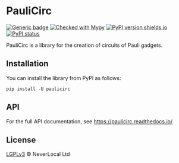 # PauliCirc

[![Generic badge](https://img.shields.io/badge/python-3.10+-green.svg)](https://docs.python.org/3.10/)
[![Checked with Mypy](http://www.mypy-lang.org/static/mypy_badge.svg)](https://github.com/python/mypy)
[![PyPI version shields.io](https://img.shields.io/pypi/v/paulicirc.svg)](https://pypi.python.org/pypi/paulicirc/)
[![PyPI status](https://img.shields.io/pypi/status/paulicirc.svg)](https://pypi.python.org/pypi/paulicirc/)

PauliCirc is a library for the creation of circuits of Pauli gadgets.

## Installation

You can install the library from PyPI as follows:

```
pip install -U paulicirc
```

## API

For the full API documentation, see https://paulicirc.readthedocs.io/

## License

[LGPLv3](./LICENSE) © NeverLocal Ltd
